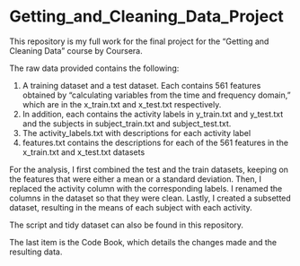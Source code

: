 # Getting_and_Cleaning_Data_Project
This repository is my full work for the final project for the “Getting and Cleaning Data” course by Coursera.

The raw data provided contains the following:
1. A training dataset and a test dataset.  Each contains 561 features obtained by “calculating variables from the time and frequency domain,” which are in the x_train.txt and x_test.txt respectively.  
2. In addition, each contains the activity labels in y_train.txt and y_test.txt and the subjects in subject_train.txt and subject_test.txt.
3. The activity_labels.txt with descriptions for each activity label
4. features.txt contains the descriptions for each of the 561 features in the x_train.txt and x_test.txt datasets

For the analysis, I first combined the test and the train datasets, keeping on the features that were either a mean or a standard deviation.  Then, I replaced the activity column with the corresponding labels.  I renamed the columns in the dataset so that they were clean.  Lastly, I created a subsetted dataset, resulting in the means of each subject with each activity.

The script and tidy dataset can also be found in this repository.

The last item is the Code Book, which details the changes made and the resulting data.
